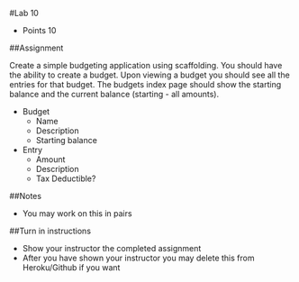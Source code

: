 #Lab 10
* Points 10

##Assignment

Create a simple budgeting application using scaffolding.  You should have the
ability to create a budget. Upon viewing a budget you should see all the entries
for that budget. The budgets index page should show the starting balance and the
current balance (starting - all amounts).

* Budget
    * Name
    * Description
    * Starting balance
* Entry
    * Amount
    * Description
    * Tax Deductible?


##Notes
* You may work on this in pairs

##Turn in instructions
* Show your instructor the completed assignment
* After you have shown your instructor you may delete this from Heroku/Github if you want
